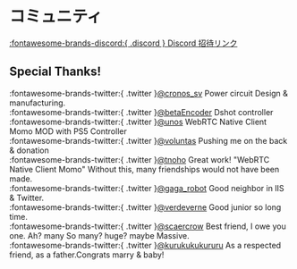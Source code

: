 # コミュニティ

[:fontawesome-brands-discord:{ .discord } Discord 招待リンク](https://discord.gg/9Ykg3vcEf7)

## Special Thanks!

:fontawesome-brands-twitter:{ .twitter }[@cronos_sv](https://twitter.com/cronos_sv) Power circuit Design  & manufacturing.  
:fontawesome-brands-twitter:{ .twitter }[@betaEncoder](https://twitter.com/betaEncoder) Dshot controller  
:fontawesome-brands-twitter:{ .twitter }[@unos](https://twitter.com/unos) WebRTC Native Client Momo MOD with PS5 Controller  
:fontawesome-brands-twitter:{ .twitter }[@voluntas](https://twitter.com/https://twitter.com/voluntas) Pushing me on the back & donation  
:fontawesome-brands-twitter:{ .twitter }[@tnoho](https://twitter.com/tnoho) Great work! "WebRTC Native Client Momo" Without this, many friendships would not have been made.  
:fontawesome-brands-twitter:{ .twitter }[@gaga_robot](https://twitter.com/gaga_robot) Good neighbor in IIS & Twitter.  
:fontawesome-brands-twitter:{ .twitter }[@verdeverne](https://twitter.com/verdeverne) Good junior so long time.  
:fontawesome-brands-twitter:{ .twitter }[@scaercrow](https://twitter.com/scaercrow) Best friend, I owe you one. Ah? many So many? huge? maybe Massive.  
:fontawesome-brands-twitter:{ .twitter }[@kurukukukururu](https://twitter.com/kurukukukururu) As a respected friend, as a father.Congrats marry & baby!  